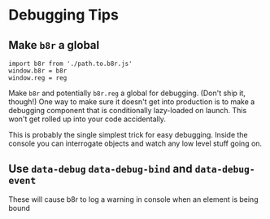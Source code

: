 # Debugging Tips

## Make `b8r` a global

    import b8r from './path.to.b8r.js'
    window.b8r = b8r
    window.reg = reg

Make `b8r` and potentially `b8r.reg` a global for debugging. (Don't ship it, though!)
One way to make sure it doesn't get into production is to make a debugging component
that is conditionally lazy-loaded on launch. This won't get rolled up into your
code accidentally.

This is probably the single simplest trick for easy debugging. Inside the console
you can interrogate objects and watch any low level stuff going on.

## Use `data-debug` `data-debug-bind` and `data-debug-event`

These will cause b8r to log a warning in console when an element is being
bound